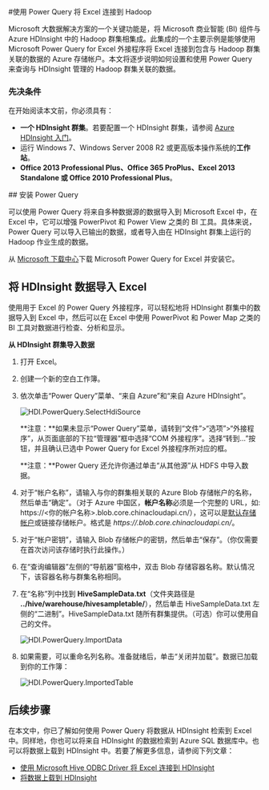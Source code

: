 <properties
	pageTitle="使用 Power Query 将 Excel 连接到 Hadoop | Azure"
	description="了解如何利用商业智能组件和使用 Power Query for Excel 访问 HDInsight 上的 Hadoop 中存储的数据。"
	services="hdinsight"
	documentationCenter=""
	tags="azure-portal"
	authors="mumian"
	manager="paulettm"
	editor="cgronlun"/>

<tags
	ms.service="hdinsight"
	ms.date="01/28/2016"
	wacn.date="03/17/2016"/>


#使用 Power Query 将 Excel 连接到 Hadoop

Microsoft 大数据解决方案的一个关键功能是，将 Microsoft 商业智能 (BI) 组件与 Azure HDInsight 中的 Hadoop 群集相集成。此集成的一个主要示例是能够使用 Microsoft Power Query for Excel 外接程序将 Excel 连接到包含与 Hadoop 群集关联的数据的 Azure 存储帐户。本文将逐步说明如何设置和使用 Power Query 来查询与 HDInsight 管理的 Hadoop 群集关联的数据。

### 先决条件

在开始阅读本文前，你必须具有：

- **一个 HDInsight 群集**。若要配置一个 HDInsight 群集，请参阅 [Azure HDInsight 入门][hdinsight-get-started]。
- 运行 Windows 7、Windows Server 2008 R2 或更高版本操作系统的**工作站**。
- **Office 2013 Professional Plus、Office 365 ProPlus、Excel 2013 Standalone 或 Office 2010 Professional Plus**。


##<a id="InstallPowerQuery"></a> 安装 Power Query

可以使用 Power Query 将来自多种数据源的数据导入到 Microsoft Excel 中，在 Excel 中，它可以增强 PowerPivot 和 Power View 之类的 BI 工具。具体来说，Power Query 可以导入已输出的数据，或者导入由在 HDInsight 群集上运行的 Hadoop 作业生成的数据。

从 [Microsoft 下载中心][powerquery-download]下载 Microsoft Power Query for Excel 并安装它。

## <a id="ImportData"></a>将 HDInsight 数据导入 Excel

使用用于 Excel 的 Power Query 外接程序，可以轻松地将 HDInsight 群集中的数据导入到 Excel 中，然后可以在 Excel 中使用 PowerPivot 和 Power Map 之类的 BI 工具对数据进行检查、分析和显示。

**从 HDInsight 群集导入数据**

1. 打开 Excel。

2. 创建一个新的空白工作簿。

3. 依次单击“Power Query”菜单、“来自 Azure”和“来自 Azure HDInsight”。

	![HDI.PowerQuery.SelectHdiSource][image-hdi-powerquery-hdi-source]

	**注意：**如果未显示“Power Query”菜单，请转到“文件”>“选项”>“外接程序”，从页面底部的下拉“管理器”框中选择“COM 外接程序”。选择“转到...”按钮，并且确认已选中 Power Query for Excel 外接程序所对应的框。

	**注意：**Power Query 还允许你通过单击“从其他源”从 HDFS 中导入数据。

3. 对于“帐户名称”，请输入与你的群集相关联的 Azure Blob 存储帐户的名称，然后单击“确定”。（对于 Azure 中国区，**帐户名称**必须是一个完整的 URL，如: https://<你的帐户名称>.blob.core.chinacloudapi.cn/），这可以是[默认存储帐户](/documentation/articles/hdinsight-administer-use-management-portal-v1#find-the-default-storage-account)或链接存储帐户。格式是 *https://<StorageAccountName>.blob.core.chinacloudapi.cn/*。

4. 对于“帐户密钥”，请输入 Blob 存储帐户的密钥，然后单击“保存”。（你仅需要在首次访问该存储时执行此操作。）

5. 在“查询编辑器”左侧的“导航器”窗格中，双击 Blob 存储容器名称。默认情况下，该容器名称与群集名称相同。

6. 在“名称”列中找到 **HiveSampleData.txt**（文件夹路径是 **../hive/warehouse/hivesampletable/**），然后单击 HiveSampleData.txt 左侧的“二进制”。HiveSampleData.txt 随所有群集提供。（可选）你可以使用自己的文件。

	![HDI.PowerQuery.ImportData][image-hdi-powerquery-importdata]

7. 如果需要，可以重命名列名称。准备就绪后，单击“关闭并加载”。数据已加载到你的工作簿：

	![HDI.PowerQuery.ImportedTable][image-hdi-powerquery-imported-table]

## <a id="NextSteps"></a>后续步骤

在本文中，你已了解如何使用 Power Query 将数据从 HDInsight 检索到 Excel 中。同样地，你也可以将来自 HDInsight 的数据检索到 Azure SQL 数据库中。也可以将数据上载到 HDInsight 中。若要了解更多信息，请参阅下列文章：

* [使用 Microsoft Hive ODBC Driver 将 Excel 连接到 HDInsight][hdinsight-ODBC]
* [将数据上载到 HDInsight][hdinsight-upload-data]

[hdinsight-ODBC]: /documentation/articles/hdinsight-connect-excel-hive-ODBC-driver
[hdinsight-get-started]: /documentation/articles/hdinsight-hadoop-tutorial-get-started-windows-v1
[hdinsight-upload-data]: /documentation/articles/hdinsight-upload-data

[image-hdi-powerquery-hdi-source]: ./media/hdinsight-connect-excel-power-query/HDI.PowerQuery.SelectHdiSource.png
[image-hdi-powerquery-importdata]: ./media/hdinsight-connect-excel-power-query/HDI.PowerQuery.ImportData.png
[image-hdi-powerquery-imported-table]: ./media/hdinsight-connect-excel-power-query/HDI.PowerQuery.ImportedTable.PNG

[powerquery-download]: http://www.microsoft.com/zh-cn/download/details.aspx?id=39379

<!---HONumber=Mooncake_0307_2016-->